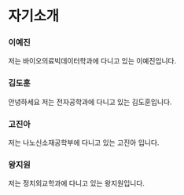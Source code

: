 # 자기소개

### 이예진

저는 바이오의료빅데이터학과에 다니고 있는 이예진입니다.


### 김도훈

안녕하세요 저는 전자공학과에 다니고 있는 김도훈입니다.


### 고진아

저는 나노신소재공학부에 다니고 있는 고진아 입니다.

### 왕지원

저는 정치외교학과에 다니고 있는 왕지원입니다. 
